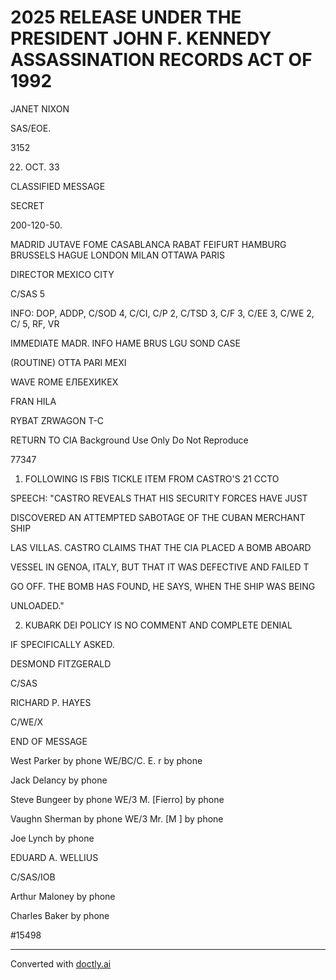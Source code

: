 # 2025 RELEASE UNDER THE PRESIDENT JOHN F. KENNEDY ASSASSINATION RECORDS ACT OF 1992

JANET NIXON

SAS/EOE.

3152

22. OCT. 33

CLASSIFIED MESSAGE

SECRET

200-120-50.

MADRID JUTAVE FOME CASABLANCA RABAT FEIFURT
HAMBURG BRUSSELS HAGUE LONDON MILAN OTTAWA PARIS

DIRECTOR MEXICO CITY

C/SAS 5

INFO: DOP, ADDP, C/SOD 4, C/CI, C/P 2, C/TSD 3, C/F 3, C/EE 3, C/WE 2, C/ 5, RF, VR

IMMEDIATE MADR. INFO HAME BRUS LGU SOND CASE

(ROUTINE) OTTA PARI MEXI

WAVE ROME ЕЛБЕХИКEX

FRAN HILA

RYBAT ZRWAGON T-C

RETURN TO CIA
Background Use Only
Do Not Reproduce

77347

1. FOLLOWING IS FBIS TICKLE ITEM FROM CASTRO'S 21 CCTO

SPEECH: "CASTRO REVEALS THAT HIS SECURITY FORCES HAVE JUST

DISCOVERED AN ATTEMPTED SABOTAGE OF THE CUBAN MERCHANT SHIP

LAS VILLAS. CASTRO CLAIMS THAT THE CIA PLACED A BOMB ABOARD

VESSEL IN GENOA, ITALY, BUT THAT IT WAS DEFECTIVE AND FAILED T

GO OFF. THE BOMB HAS FOUND, HE SAYS, WHEN THE SHIP WAS BEING

UNLOADED."

2. KUBARK DEI POLICY IS NO COMMENT AND COMPLETE DENIAL

IF SPECIFICALLY ASKED.

DESMOND FITZGERALD

C/SAS

RICHARD P. HAYES

C/WE/X

END OF MESSAGE

West Parker by phone WE/BC/C. E. r by phone

Jack Delancy by phone

Steve Bungeer by phone WE/3 M. [Fierro] by phone

Vaughn Sherman by phone WE/3 Mr. [M ] by phone

Joe Lynch by phone

EDUARD A. WELLIUS

C/SAS/IOB

Arthur Maloney by phone

Charles Baker by phone

#15498


---
Converted with [doctly.ai](https://doctly.ai)